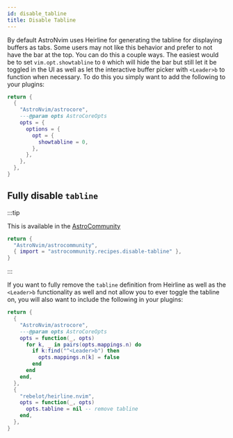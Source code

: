 ```yaml
---
id: disable_tabline
title: Disable Tabline
---
```


By default AstroNvim uses Heirline for generating the tabline for displaying buffers as tabs. Some users may not like this behavior and prefer to not have the bar at the top. You can do this a couple ways. The easiest would be to set `vim.opt.showtabline` to `0` which will hide the bar but still let it be toggled in the UI as well as let the interactive buffer picker with `<Leader>b` to function when necessary. To do this you simply want to add the following to your plugins:

```lua title="lua/plugins/hide_tabline.lua"
return {
  {
    "AstroNvim/astrocore",
    ---@param opts AstroCoreOpts
    opts = {
      options = {
        opt = {
          showtabline = 0,
        },
      },
    },
  },
}
```

## Fully disable `tabline`

:::tip

This is available in the [AstroCommunity](https://github.com/AstroNvim/astrocommunity/tree/v4/lua/astrocommunity/recipes/disable-tabline)

```lua title="lua/community.lua" ins={3}
return {
  "AstroNvim/astrocommunity",
  { import = "astrocommunity.recipes.disable-tabline" },
}
```

:::

If you want to fully remove the `tabline` definition from Heirline as well as the `<Leader>b` functionality as well and not allow you to ever toggle the tabline on, you will also want to include the following in your plugins:

```lua title="lua/plugins/disable_tabline.lua"
return {
  {
    "AstroNvim/astrocore",
    ---@param opts AstroCoreOpts
    opts = function(_, opts)
      for k, _ in pairs(opts.mappings.n) do
        if k:find("^<Leader>b") then
          opts.mappings.n[k] = false
        end
      end
    end,
  },
  {
    "rebelot/heirline.nvim",
    opts = function(_, opts)
      opts.tabline = nil -- remove tabline
    end,
  },
}
```
